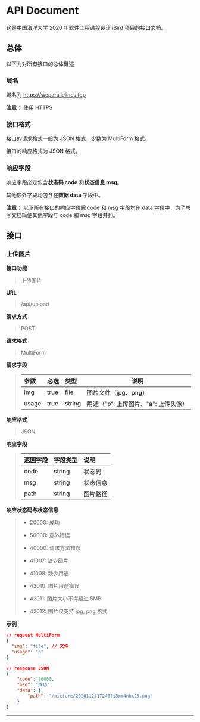 # API Document

这是中国海洋大学 2020 年软件工程课程设计 iBird 项目的接口文档。

## 总体

以下为对所有接口的总体概述

### 域名

域名为 https://weparallelines.top

**注意：** 使用 HTTPS

### 接口格式

接口的请求格式一般为 JSON 格式，少数为 MultiForm 格式。

接口的响应格式为 JSON 格式。

### 响应字段

响应字段必定包含**状态码 code** 和**状态信息 msg**。

其他额外字段均包含在**数据 data** 字段中。

**注意：** 以下所有接口的响应字段除 code 和 msg 字段均在 data 字段中，为了书写文档简便其他字段与 code 和 msg 字段并列。

## 接口

### 上传图片

**接口功能**

> 上传图片

**URL**

> /api/upload

**请求方式**

> POST

**请求格式**

> MultiForm

**请求字段**

> | 参数  | 必选 | 类型   | 说明                                 |
> | :---- | :--- | :----- | ------------------------------------ |
> | img   | true | file   | 图片文件（jpg、png）                 |
> | usage | true | string | 用途（”p“: 上传图片、"a": 上传头像） |

**响应格式**

> JSON

**响应字段**

> | 返回字段 | 字段类型 | 说明     |
> | :------- | :------- | :------- |
> | code     | string   | 状态码   |
> | msg      | string   | 状态信息 |
> | path     | string   | 图片路径 |

**响应状态码与状态信息**

> - 20000: 成功
>
> - 50000: 意外错误
>
>   
>
> - 40000: 请求方法错误
>
> - 41007: 缺少图片
>
> - 41008: 缺少用途
>
> - 42010: 图片用途错误
>
> - 42011: 图片大小不得超过 5MB
>
> - 42012: 图片仅支持 jpg, png 格式
>

**示例**

```json
// request MultiForm
{
  "img": "file", // 文件
  "usage": "p"
}

// response JSON
{
    "code": 20000,
    "msg": "成功",
    "data": {
        "path": "/picture/20201127172407i3xm4nhx23.png"
    }
}
```

---

